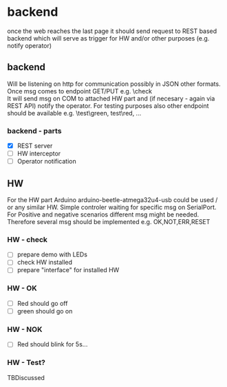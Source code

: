 # backend

once the web reaches the last page it should send request to REST based backend which will serve as trigger for HW and/or other purposes (e.g. notify operator)

## backend

Will be listening on http for communication possibly in JSON other formats. 
Once msg comes to endpoint GET/PUT e.g. \check\
It will send msg on COM to attached HW part and (if necesary - again via REST API) notify the operator.
For testing purposes also other endpoint should be available e.g. \test\green, test\red, ...

### backend - parts
- [x] REST server
- [ ] HW interceptor
- [ ] Operator notification

## HW

For the HW part Arduino arduino-beetle-atmega32u4-usb could be used / or any similar HW.
Simple controler waiting for specific msg on SerialPort.
For Positive and negative scenarios different msg might be needed.
Therefore several msg should be implemented e.g. OK,NOT,ERR,RESET

### HW - check
- [ ] prepare demo with LEDs
- [ ] check HW installed
- [ ] prepare "interface" for installed HW

### HW - OK
 - [ ] Red should go off
 - [ ] green should go on

### HW - NOK
 - [ ] Red should blink for 5s...

### HW - Test?
 TBDiscussed

